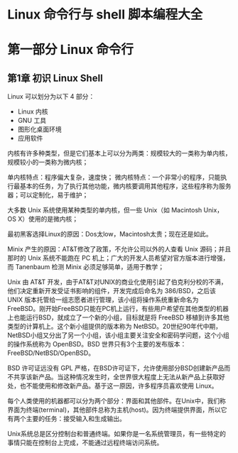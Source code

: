 # Linux 命令行与 shell 脚本编程大全

# 第一部分 Linux 命令行

## 第1章 初识 Linux Shell

Linux 可以划分为以下 4 部分：
- Linux 内核
- GNU 工具
- 图形化桌面环境
- 应用软件

内核有许多种类型，但是它们基本上可以分为两类：规模较大的一类称为单内核，规模较小的一类称为微内核；

单内核特点：程序偏大复杂，速度快；
微内核特点：一个非常小的程序，只能执行最基本的任务，为了执行其他功能，微内核要调用其他程序，这些程序称为服务器；可以定制化，易于维护；

大多数 Unix 系统使用某种类型的单内核，但一些 Unix（如 Macintosh Unix，OS X）使用的是微内核；

最初黑客选择Linux的原因：Dos太low，Macintosh太贵；现在还是如此。

Minix 产生的原因：AT&T修改了政策，不允许公司以外的人查看 Unix 源码；并且那时的 Unix 系统不能跑在 PC 机上；广大的开发人员希望对官方版本进行增强，而 Tanenbaum 检测 Minix 必须足够简单，适用于教学；

Unix 由 AT&T 开发，由于AT&T对UNIX的商业化使用引起了伯克利分校的不满，他们决定重新开发受证书影响的组件，开发完成后命名为 386/BSD，之后该 UNIX 版本托管给一组志愿者进行管理，该小组将操作系统重新命名为 FreeBSD。刚开始FreeBSD只能在PC机上运行，有些用户希望在其他类型的机器上也能运行BSD，就成立了一个新的小组，目标就是将 FreeBSD 移植到许多其他类型的计算机上。这个新小组提供的版本称为 NetBSD。20世纪90年代中期，NetBSD小组又分出了另一个小组，该小组主要关注安全和密码学问题，这个小组的操作系统称为 OpenBSD。BSD 世界只有3个主要的发布版本：FreeBSD/NetBSD/OpenBSD。

BSD 许可证远没有 GPL 严格，在BSD许可证下，允许使用部分BSD创建新产品而不共享该新产品。当这种情况发生时，全世界很大程度上无法从新产品上获取好处，也不能使用和修改新产品。基于这一原因，许多程序员喜欢使用 Linux。

每个人类使用的机器都可以分为两个部分：界面和其他部件。在Unix中，我们称界面为终端(terminal)，其他部件总称为主机(host)。因为终端提供界面，所以它有两个主要的任务：接受输入和生成输出。

Unix系统总是区分控制台和普通终端。如果你是一名系统管理员，有一些特定的事情只能在控制台上完成，不能通过远程终端访问系统。

